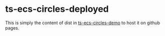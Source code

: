 # ts-ecs-circles-deployed
This is simply the content of dist in [ts-ecs-circles-demo](https://github.com/Avokadoen/ts-ecs-circles-demo) to host it on github pages.